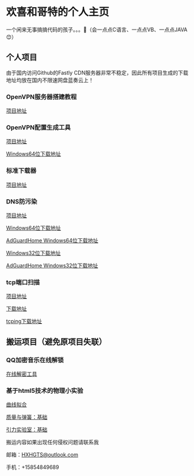 # 欢喜和哥特的个人主页

一个闲来无事搞搞代码的孩子。。。🤮（会一点点C语言、一点点VB、一点点JAVA😊）

## 个人项目

由于国内访问Github的Fastly CDN服务器非常不稳定，因此所有项目生成的下载地址均放在国内不限速网盘蓝奏云上！


### OpenVPN服务器搭建教程

[项目地址](https://hxhgts.github.io/OpenVPN-Server-Create)

### OpenVPN配置生成工具

[项目地址](https://github.com/HXHGTS/OpenVPN-Config-Generator)

[Windows64位下载地址](https://lanzous.com/icm50la)

### 标准下载器

[项目地址](https://hxhgts.github.io/FreeDownloader/)

### DNS防污染

[项目地址](https://hxhgts.github.io/AntiDNSPollute/)

[Windows64位下载地址](https://lanzous.com/icknela)

[AdGuardHome Windows64位下载地址](https://lanzous.com/iccen4f)

[Windows32位下载地址](https://lanzous.com/ickneih)

[AdGuardHome Windows32位下载地址](https://lanzous.com/iccenne)

### tcp端口扫描

[项目地址](https://github.com/HXHGTS/Port-Scanner)

[下载地址](https://lanzous.com/icm4tmj)

[tcping下载地址](https://lanzous.com/iaf596f)

## 搬运项目（避免原项目失联）


### QQ加密音乐在线解锁

[在线解密工具](https://hxhgts.github.io/qqmusicunblocker)

### 基于html5技术的物理小实验

[曲线拟合](https://hxhgts.github.io/PhET-Mirror-CurveFitting/)

[质量与弹簧：基础](https://hxhgts.github.io/PhET-Mirror-MassAndSprings/)

[引力实验室：基础](https://hxhgts.github.io/PhET-Mirror-GravityForceLabBasics/)

搬运内容如果出现任何侵权问题请联系我

邮箱：HXHGTS@outlook.com

手机：+15854849689



